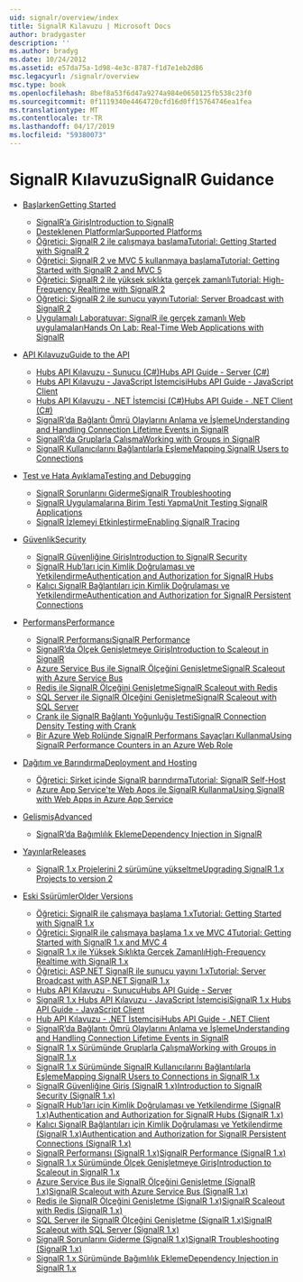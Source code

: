```yaml
---
uid: signalr/overview/index
title: SignalR Kılavuzu | Microsoft Docs
author: bradygaster
description: ''
ms.author: bradyg
ms.date: 10/24/2012
ms.assetid: e57da75a-1d98-4e3c-8787-f1d7e1eb2d86
msc.legacyurl: /signalr/overview
msc.type: book
ms.openlocfilehash: 8bef8a53f6d47a9274a984e0650125fb538c23f0
ms.sourcegitcommit: 0f1119340e4464720cfd16d0ff15764746ea1fea
ms.translationtype: MT
ms.contentlocale: tr-TR
ms.lasthandoff: 04/17/2019
ms.locfileid: "59380073"
---
```

# <a name="signalr-guidance"></a><span data-ttu-id="0202c-102">SignalR Kılavuzu</span><span class="sxs-lookup"><span data-stu-id="0202c-102">SignalR Guidance</span></span>

- [<span data-ttu-id="0202c-103">Başlarken</span><span class="sxs-lookup"><span data-stu-id="0202c-103">Getting Started</span></span>](getting-started/index.md)

    - [<span data-ttu-id="0202c-104">SignalR’a Giriş</span><span class="sxs-lookup"><span data-stu-id="0202c-104">Introduction to SignalR</span></span>](getting-started/introduction-to-signalr.md)
    - [<span data-ttu-id="0202c-105">Desteklenen Platformlar</span><span class="sxs-lookup"><span data-stu-id="0202c-105">Supported Platforms</span></span>](getting-started/supported-platforms.md)
    - [<span data-ttu-id="0202c-106">Öğretici: SignalR 2 ile çalışmaya başlama</span><span class="sxs-lookup"><span data-stu-id="0202c-106">Tutorial: Getting Started with SignalR 2</span></span>](getting-started/tutorial-getting-started-with-signalr.md)
    - [<span data-ttu-id="0202c-107">Öğretici: SignalR 2 ve MVC 5 kullanmaya başlama</span><span class="sxs-lookup"><span data-stu-id="0202c-107">Tutorial: Getting Started with SignalR 2 and MVC 5</span></span>](getting-started/tutorial-getting-started-with-signalr-and-mvc.md)
    - [<span data-ttu-id="0202c-108">Öğretici: SignalR 2 ile yüksek sıklıkta gerçek zamanlı</span><span class="sxs-lookup"><span data-stu-id="0202c-108">Tutorial: High-Frequency Realtime with SignalR 2</span></span>](getting-started/tutorial-high-frequency-realtime-with-signalr.md)
    - [<span data-ttu-id="0202c-109">Öğretici: SignalR 2 ile sunucu yayını</span><span class="sxs-lookup"><span data-stu-id="0202c-109">Tutorial: Server Broadcast with SignalR 2</span></span>](getting-started/tutorial-server-broadcast-with-signalr.md)
    - [<span data-ttu-id="0202c-110">Uygulamalı Laboratuvar: SignalR ile gerçek zamanlı Web uygulamaları</span><span class="sxs-lookup"><span data-stu-id="0202c-110">Hands On Lab: Real-Time Web Applications with SignalR</span></span>](getting-started/real-time-web-applications-with-signalr.md)
- [<span data-ttu-id="0202c-111">API Kılavuzu</span><span class="sxs-lookup"><span data-stu-id="0202c-111">Guide to the API</span></span>](guide-to-the-api/index.md)

    - [<span data-ttu-id="0202c-112">Hubs API Kılavuzu - Sunucu (C#)</span><span class="sxs-lookup"><span data-stu-id="0202c-112">Hubs API Guide - Server (C#)</span></span>](guide-to-the-api/hubs-api-guide-server.md)
    - [<span data-ttu-id="0202c-113">Hubs API Kılavuzu - JavaScript İstemcisi</span><span class="sxs-lookup"><span data-stu-id="0202c-113">Hubs API Guide - JavaScript Client</span></span>](guide-to-the-api/hubs-api-guide-javascript-client.md)
    - [<span data-ttu-id="0202c-114">Hubs API Kılavuzu - .NET İstemcisi (C#)</span><span class="sxs-lookup"><span data-stu-id="0202c-114">Hubs API Guide - .NET Client (C#)</span></span>](guide-to-the-api/hubs-api-guide-net-client.md)
    - [<span data-ttu-id="0202c-115">SignalR’da Bağlantı Ömrü Olaylarını Anlama ve İşleme</span><span class="sxs-lookup"><span data-stu-id="0202c-115">Understanding and Handling Connection Lifetime Events in SignalR</span></span>](guide-to-the-api/handling-connection-lifetime-events.md)
    - [<span data-ttu-id="0202c-116">SignalR’da Gruplarla Çalışma</span><span class="sxs-lookup"><span data-stu-id="0202c-116">Working with Groups in SignalR</span></span>](guide-to-the-api/working-with-groups.md)
    - [<span data-ttu-id="0202c-117">SignalR Kullanıcılarını Bağlantılarla Eşleme</span><span class="sxs-lookup"><span data-stu-id="0202c-117">Mapping SignalR Users to Connections</span></span>](guide-to-the-api/mapping-users-to-connections.md)
- [<span data-ttu-id="0202c-118">Test ve Hata Ayıklama</span><span class="sxs-lookup"><span data-stu-id="0202c-118">Testing and Debugging</span></span>](testing-and-debugging/index.md)

    - [<span data-ttu-id="0202c-119">SignalR Sorunlarını Giderme</span><span class="sxs-lookup"><span data-stu-id="0202c-119">SignalR Troubleshooting</span></span>](testing-and-debugging/troubleshooting.md)
    - [<span data-ttu-id="0202c-120">SignalR Uygulamalarına Birim Testi Yapma</span><span class="sxs-lookup"><span data-stu-id="0202c-120">Unit Testing SignalR Applications</span></span>](testing-and-debugging/unit-testing-signalr-applications.md)
    - [<span data-ttu-id="0202c-121">SignalR İzlemeyi Etkinleştirme</span><span class="sxs-lookup"><span data-stu-id="0202c-121">Enabling SignalR Tracing</span></span>](testing-and-debugging/enabling-signalr-tracing.md)
- [<span data-ttu-id="0202c-122">Güvenlik</span><span class="sxs-lookup"><span data-stu-id="0202c-122">Security</span></span>](security/index.md)

    - [<span data-ttu-id="0202c-123">SignalR Güvenliğine Giriş</span><span class="sxs-lookup"><span data-stu-id="0202c-123">Introduction to SignalR Security</span></span>](security/introduction-to-security.md)
    - [<span data-ttu-id="0202c-124">SignalR Hub’ları için Kimlik Doğrulaması ve Yetkilendirme</span><span class="sxs-lookup"><span data-stu-id="0202c-124">Authentication and Authorization for SignalR Hubs</span></span>](security/hub-authorization.md)
    - [<span data-ttu-id="0202c-125">Kalıcı SignalR Bağlantıları için Kimlik Doğrulaması ve Yetkilendirme</span><span class="sxs-lookup"><span data-stu-id="0202c-125">Authentication and Authorization for SignalR Persistent Connections</span></span>](security/persistent-connection-authorization.md)
- [<span data-ttu-id="0202c-126">Performans</span><span class="sxs-lookup"><span data-stu-id="0202c-126">Performance</span></span>](performance/index.md)

    - [<span data-ttu-id="0202c-127">SignalR Performansı</span><span class="sxs-lookup"><span data-stu-id="0202c-127">SignalR Performance</span></span>](performance/signalr-performance.md)
    - [<span data-ttu-id="0202c-128">SignalR’da Ölçek Genişletmeye Giriş</span><span class="sxs-lookup"><span data-stu-id="0202c-128">Introduction to Scaleout in SignalR</span></span>](performance/scaleout-in-signalr.md)
    - [<span data-ttu-id="0202c-129">Azure Service Bus ile SignalR Ölçeğini Genişletme</span><span class="sxs-lookup"><span data-stu-id="0202c-129">SignalR Scaleout with Azure Service Bus</span></span>](performance/scaleout-with-windows-azure-service-bus.md)
    - [<span data-ttu-id="0202c-130">Redis ile SignalR Ölçeğini Genişletme</span><span class="sxs-lookup"><span data-stu-id="0202c-130">SignalR Scaleout with Redis</span></span>](performance/scaleout-with-redis.md)
    - [<span data-ttu-id="0202c-131">SQL Server ile SignalR Ölçeğini Genişletme</span><span class="sxs-lookup"><span data-stu-id="0202c-131">SignalR Scaleout with SQL Server</span></span>](performance/scaleout-with-sql-server.md)
    - [<span data-ttu-id="0202c-132">Crank ile SignalR Bağlantı Yoğunluğu Testi</span><span class="sxs-lookup"><span data-stu-id="0202c-132">SignalR Connection Density Testing with Crank</span></span>](performance/signalr-connection-density-testing-with-crank.md)
    - [<span data-ttu-id="0202c-133">Bir Azure Web Rolünde SignalR Performans Sayaçları Kullanma</span><span class="sxs-lookup"><span data-stu-id="0202c-133">Using SignalR Performance Counters in an Azure Web Role</span></span>](performance/using-signalr-performance-counters-in-an-azure-web-role.md)
- [<span data-ttu-id="0202c-134">Dağıtım ve Barındırma</span><span class="sxs-lookup"><span data-stu-id="0202c-134">Deployment and Hosting</span></span>](deployment/index.md)

    - [<span data-ttu-id="0202c-135">Öğretici: Şirket içinde SignalR barındırma</span><span class="sxs-lookup"><span data-stu-id="0202c-135">Tutorial: SignalR Self-Host</span></span>](deployment/tutorial-signalr-self-host.md)
    - [<span data-ttu-id="0202c-136">Azure App Service'te Web Apps ile SignalR Kullanma</span><span class="sxs-lookup"><span data-stu-id="0202c-136">Using SignalR with Web Apps in Azure App Service</span></span>](deployment/using-signalr-with-azure-web-sites.md)
- [<span data-ttu-id="0202c-137">Gelişmiş</span><span class="sxs-lookup"><span data-stu-id="0202c-137">Advanced</span></span>](advanced/index.md)

    - [<span data-ttu-id="0202c-138">SignalR’da Bağımlılık Ekleme</span><span class="sxs-lookup"><span data-stu-id="0202c-138">Dependency Injection in SignalR</span></span>](advanced/dependency-injection.md)
- [<span data-ttu-id="0202c-139">Yayınlar</span><span class="sxs-lookup"><span data-stu-id="0202c-139">Releases</span></span>](releases/index.md)

    - [<span data-ttu-id="0202c-140">SignalR 1.x Projelerini 2 sürümüne yükseltme</span><span class="sxs-lookup"><span data-stu-id="0202c-140">Upgrading SignalR 1.x Projects to version 2</span></span>](releases/upgrading-signalr-1x-projects-to-20.md)
- [<span data-ttu-id="0202c-141">Eski Ssürümler</span><span class="sxs-lookup"><span data-stu-id="0202c-141">Older Versions</span></span>](older-versions/index.md)

    - [<span data-ttu-id="0202c-142">Öğretici: SignalR ile çalışmaya başlama 1.x</span><span class="sxs-lookup"><span data-stu-id="0202c-142">Tutorial: Getting Started with SignalR 1.x</span></span>](older-versions/tutorial-getting-started-with-signalr.md)
    - [<span data-ttu-id="0202c-143">Öğretici: SignalR ile çalışmaya başlama 1.x ve MVC 4</span><span class="sxs-lookup"><span data-stu-id="0202c-143">Tutorial: Getting Started with SignalR 1.x and MVC 4</span></span>](older-versions/tutorial-getting-started-with-signalr-and-mvc-4.md)
    - [<span data-ttu-id="0202c-144">SignalR 1.x ile Yüksek Sıklıkta Gerçek Zamanlı</span><span class="sxs-lookup"><span data-stu-id="0202c-144">High-Frequency Realtime with SignalR 1.x</span></span>](older-versions/tutorial-high-frequency-realtime-with-signalr.md)
    - [<span data-ttu-id="0202c-145">Öğretici: ASP.NET SignalR ile sunucu yayını 1.x</span><span class="sxs-lookup"><span data-stu-id="0202c-145">Tutorial: Server Broadcast with ASP.NET SignalR 1.x</span></span>](older-versions/tutorial-server-broadcast-with-aspnet-signalr.md)
    - [<span data-ttu-id="0202c-146">Hubs API Kılavuzu - Sunucu</span><span class="sxs-lookup"><span data-stu-id="0202c-146">Hubs API Guide - Server</span></span>](older-versions/signalr-1x-hubs-api-guide-server.md)
    - [<span data-ttu-id="0202c-147">SignalR 1.x Hubs API Kılavuzu - JavaScript İstemcisi</span><span class="sxs-lookup"><span data-stu-id="0202c-147">SignalR 1.x Hubs API Guide - JavaScript Client</span></span>](older-versions/signalr-1x-hubs-api-guide-javascript-client.md)
    - [<span data-ttu-id="0202c-148">Hub API Kılavuzu - .NET İstemcisi</span><span class="sxs-lookup"><span data-stu-id="0202c-148">Hubs API Guide - .NET Client</span></span>](older-versions/signalr-1x-hubs-api-guide-net-client.md)
    - [<span data-ttu-id="0202c-149">SignalR’da Bağlantı Ömrü Olaylarını Anlama ve İşleme</span><span class="sxs-lookup"><span data-stu-id="0202c-149">Understanding and Handling Connection Lifetime Events in SignalR</span></span>](older-versions/handling-connection-lifetime-events.md)
    - [<span data-ttu-id="0202c-150">SignalR 1.x Sürümünde Gruplarla Çalışma</span><span class="sxs-lookup"><span data-stu-id="0202c-150">Working with Groups in SignalR 1.x</span></span>](older-versions/working-with-groups.md)
    - [<span data-ttu-id="0202c-151">SignalR 1.x Sürümünde SignalR Kullanıcılarını Bağlantılarla Eşleme</span><span class="sxs-lookup"><span data-stu-id="0202c-151">Mapping SignalR Users to Connections in SignalR 1.x</span></span>](older-versions/mapping-users-to-connections.md)
    - [<span data-ttu-id="0202c-152">SignalR Güvenliğine Giriş (SignalR 1.x)</span><span class="sxs-lookup"><span data-stu-id="0202c-152">Introduction to SignalR Security (SignalR 1.x)</span></span>](older-versions/introduction-to-security.md)
    - [<span data-ttu-id="0202c-153">SignalR Hub’ları için Kimlik Doğrulaması ve Yetkilendirme (SignalR 1.x)</span><span class="sxs-lookup"><span data-stu-id="0202c-153">Authentication and Authorization for SignalR Hubs (SignalR 1.x)</span></span>](older-versions/hub-authorization.md)
    - [<span data-ttu-id="0202c-154">Kalıcı SignalR Bağlantıları için Kimlik Doğrulaması ve Yetkilendirme (SignalR 1.x)</span><span class="sxs-lookup"><span data-stu-id="0202c-154">Authentication and Authorization for SignalR Persistent Connections (SignalR 1.x)</span></span>](older-versions/persistent-connection-authorization.md)
    - [<span data-ttu-id="0202c-155">SignalR Performansı (SignalR 1.x)</span><span class="sxs-lookup"><span data-stu-id="0202c-155">SignalR Performance (SignalR 1.x)</span></span>](older-versions/signalr-performance.md)
    - [<span data-ttu-id="0202c-156">SignalR 1.x Sürümünde Ölçek Genişletmeye Giriş</span><span class="sxs-lookup"><span data-stu-id="0202c-156">Introduction to Scaleout in SignalR 1.x</span></span>](older-versions/scaleout-in-signalr.md)
    - [<span data-ttu-id="0202c-157">Azure Service Bus ile SignalR Ölçeğini Genişletme (SignalR 1.x)</span><span class="sxs-lookup"><span data-stu-id="0202c-157">SignalR Scaleout with Azure Service Bus (SignalR 1.x)</span></span>](older-versions/scaleout-with-windows-azure-service-bus.md)
    - [<span data-ttu-id="0202c-158">Redis ile SignalR Ölçeğini Genişletme (SignalR 1.x)</span><span class="sxs-lookup"><span data-stu-id="0202c-158">SignalR Scaleout with Redis (SignalR 1.x)</span></span>](older-versions/scaleout-with-redis.md)
    - [<span data-ttu-id="0202c-159">SQL Server ile SignalR Ölçeğini Genişletme (SignalR 1.x)</span><span class="sxs-lookup"><span data-stu-id="0202c-159">SignalR Scaleout with SQL Server (SignalR 1.x)</span></span>](older-versions/scaleout-with-sql-server.md)
    - [<span data-ttu-id="0202c-160">SignalR Sorunlarını Giderme (SignalR 1.x)</span><span class="sxs-lookup"><span data-stu-id="0202c-160">SignalR Troubleshooting (SignalR 1.x)</span></span>](older-versions/troubleshooting.md)
    - [<span data-ttu-id="0202c-161">SignalR 1.x Sürümünde Bağımlılık Ekleme</span><span class="sxs-lookup"><span data-stu-id="0202c-161">Dependency Injection in SignalR 1.x</span></span>](older-versions/dependency-injection.md)
